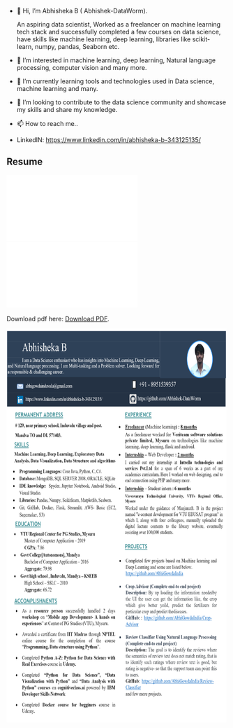 - 👋 Hi, I’m Abhisheka B ( Abhishek-DataWorm).

     An aspiring data scientist, Worked as a freelancer on machine learning tech stack and successfully completed a few courses on data science, have skills like machine learning, deep learning, libraries like scikit- learn, numpy, pandas, Seaborn etc.

- 👀 I’m interested in machine learning, deep learning, Natural language processing, computer vision and many more.
- 🌱 I’m currently learning tools and technologies used in Data science, machine learning and many.
- 💞️ I’m looking to contribute to the data science community and showcase my skills and share my knowledge.
- 📫 How to reach me..
- LinkedIN: https://www.linkedin.com/in/abhisheka-b-343125135/

## Resume

<embed src="/Resume/Resume-latest-5-new.pdf" type="application/pdf" />

<object data="/Resume/Resume-latest-5-new.pdf" type="application/pdf" width="700px" height="700px">
    <embed src="/Resume/Resume-latest-5-new.pdf">
        <p>Download pdf here: <a href="https://github.com/Abhishek-DataWorm/Abhishek-DataWorm/blob/main/Resume/Resume-latest-5-new.pdf">Download PDF</a>.</p>
    </embed>
</object>

<img src="Resume/resume.png" width="600" height="900">


<!---
Abhishek-DataWorm/Abhishek-DataWorm is a ✨ special ✨ repository because its `README.md` (this file) appears on your GitHub profile.
You can click the Preview link to take a look at your changes.
--->
